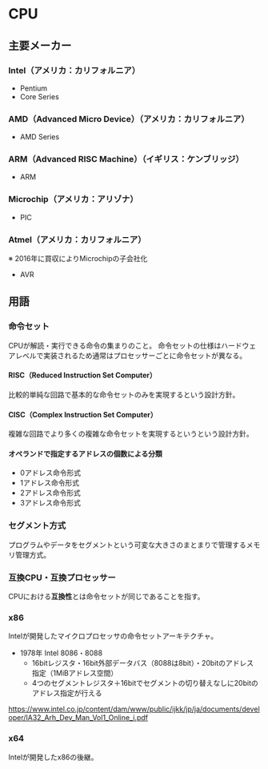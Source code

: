 # CPU

## 主要メーカー

### Intel（アメリカ：カリフォルニア）

* Pentium
* Core Series

### AMD（Advanced Micro Device）（アメリカ：カリフォルニア）

* AMD Series

### ARM（Advanced RISC Machine）（イギリス：ケンブリッジ）

* ARM

### Microchip（アメリカ：アリゾナ）

* PIC

### Atmel（アメリカ：カリフォルニア）

※ 2016年に買収によりMicrochipの子会社化

* AVR

## 用語

### 命令セット

CPUが解読・実行できる命令の集まりのこと。
命令セットの仕様はハードウェアレベルで実装されるため通常はプロセッサーごとに命令セットが異なる。

#### RISC（Reduced Instruction Set Computer）

比較的単純な回路で基本的な命令セットのみを実現するという設計方針。

#### CISC（Complex Instruction Set Computer）

複雑な回路でより多くの複雑な命令セットを実現するというという設計方針。

#### オペランドで指定するアドレスの個数による分類

* 0アドレス命令形式
* 1アドレス命令形式
* 2アドレス命令形式
* 3アドレス命令形式

### セグメント方式

プログラムやデータをセグメントという可変な大きさのまとまりで管理するメモリ管理方式。

### 互換CPU・互換プロセッサー

CPUにおける**互換性**とは命令セットが同じであることを指す。

### x86

Intelが開発したマイクロプロセッサの命令セットアーキテクチャ。

* 1978年 Intel 8086・8088
  * 16bitレジスタ・16bit外部データバス（8088は8bit）・20bitのアドレス指定（1MiBアドレス空間）
  * 4つのセグメントレジスタ＋16bitでセグメントの切り替えなしに20bitのアドレス指定が行える

https://www.intel.co.jp/content/dam/www/public/ijkk/jp/ja/documents/developer/IA32_Arh_Dev_Man_Vol1_Online_i.pdf

### x64

Intelが開発したx86の後継。
